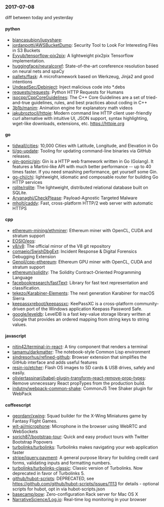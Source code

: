 ### 2017-07-08
diff between today and yesterday

#### python
* [biancasubion/jupyshare](https://github.com/biancasubion/jupyshare): 
* [jordanpotti/AWSBucketDump](https://github.com/jordanpotti/AWSBucketDump): Security Tool to Look For Interesting Files in S3 Buckets
* [Eyyub/tensorflow-pix2pix](https://github.com/Eyyub/tensorflow-pix2pix): A lightweight pix2pix Tensorflow implementation.
* [huggingface/neuralcoref](https://github.com/huggingface/neuralcoref): State-of-the-art coreference resolution based on neural nets and spaCy
* [pallets/flask](https://github.com/pallets/flask): A microframework based on Werkzeug, Jinja2 and good intentions
* [UndeadSec/Debinject](https://github.com/UndeadSec/Debinject): Inject malicious code into *.debs
* [requests/requests](https://github.com/requests/requests): Python HTTP Requests for Humans 
* [isocpp/CppCoreGuidelines](https://github.com/isocpp/CppCoreGuidelines): The C++ Core Guidelines are a set of tried-and-true guidelines, rules, and best practices about coding in C++
* [3b1b/manim](https://github.com/3b1b/manim): Animation engine for explanatory math videos
* [jakubroztocil/httpie](https://github.com/jakubroztocil/httpie): Modern command line HTTP client  user-friendly curl alternative with intuitive UI, JSON support, syntax highlighting, wget-like downloads, extensions, etc. https://httpie.org

#### go
* [tidwall/cities](https://github.com/tidwall/cities): 10,000 Cities with Latitude, Longitude, and Elevation in Go
* [tj/go-update](https://github.com/tj/go-update): Tooling for updating command-line binaries via GitHub releases.
* [gin-gonic/gin](https://github.com/gin-gonic/gin): Gin is a HTTP web framework written in Go (Golang). It features a Martini-like API with much better performance -- up to 40 times faster. If you need smashing performance, get yourself some Gin.
* [go-chi/chi](https://github.com/go-chi/chi): lightweight, idiomatic and composable router for building Go HTTP services
* [rqlite/rqlite](https://github.com/rqlite/rqlite): The lightweight, distributed relational database built on SQLite.
* [Arvanaghi/CheckPlease](https://github.com/Arvanaghi/CheckPlease): Payload-Agnostic Targeted Malware
* [mholt/caddy](https://github.com/mholt/caddy): Fast, cross-platform HTTP/2 web server with automatic HTTPS

#### cpp
* [ethereum-mining/ethminer](https://github.com/ethereum-mining/ethminer): Ethereum miner with OpenCL, CUDA and stratum support
* [EOSIO/eos](https://github.com/EOSIO/eos): 
* [v8/v8](https://github.com/v8/v8): The official mirror of the V8 git repository
* [comaeio/SwishDbgExt](https://github.com/comaeio/SwishDbgExt): Incident Response & Digital Forensics Debugging Extension
* [Genoil/cpp-ethereum](https://github.com/Genoil/cpp-ethereum): Ethereum GPU miner with OpenCL, CUDA and stratum support
* [ethereum/solidity](https://github.com/ethereum/solidity): The Solidity Contract-Oriented Programming Language
* [facebookresearch/fastText](https://github.com/facebookresearch/fastText): Library for fast text representation and classification.
* [tekezo/Karabiner-Elements](https://github.com/tekezo/Karabiner-Elements): The next generation Karabiner for macOS Sierra
* [keepassxreboot/keepassxc](https://github.com/keepassxreboot/keepassxc): KeePassXC is a cross-platform community-driven port of the Windows application Keepass Password Safe.
* [google/leveldb](https://github.com/google/leveldb): LevelDB is a fast key-value storage library written at Google that provides an ordered mapping from string keys to string values.

#### javascript
* [nitin42/terminal-in-react](https://github.com/nitin42/terminal-in-react): A tiny component that renders a terminal
* [tamamu/darkmatter](https://github.com/tamamu/darkmatter): The notebook-style Common Lisp environment
* [sindresorhus/refined-github](https://github.com/sindresorhus/refined-github): Browser extension that simplifies the GitHub interface and adds useful features
* [resin-io/etcher](https://github.com/resin-io/etcher): Flash OS images to SD cards & USB drives, safely and easily.
* [oliviertassinari/babel-plugin-transform-react-remove-prop-types](https://github.com/oliviertassinari/babel-plugin-transform-react-remove-prop-types): Remove unnecessary React propTypes from the production build. 
* [indutny/webpack-common-shake](https://github.com/indutny/webpack-common-shake): CommonJS Tree Shaker plugin for WebPack

#### coffeescript
* [geordanr/xwing](https://github.com/geordanr/xwing): Squad builder for the X-Wing Miniatures game by Fantasy Flight Games.
* [wit-ai/microphone](https://github.com/wit-ai/microphone): Microphone in the browser using WebRTC and WebSockets
* [sorich87/bootstrap-tour](https://github.com/sorich87/bootstrap-tour): Quick and easy product tours with Twitter Bootstrap Popovers
* [turbolinks/turbolinks](https://github.com/turbolinks/turbolinks): Turbolinks makes navigating your web application faster
* [stripe/jquery.payment](https://github.com/stripe/jquery.payment): A general purpose library for building credit card forms, validating inputs and formatting numbers.
* [turbolinks/turbolinks-classic](https://github.com/turbolinks/turbolinks-classic): Classic version of Turbolinks. Now deprecated in favor of Turbolinks 5.
* [github/hubot-scripts](https://github.com/github/hubot-scripts): DEPRECATED, see https://github.com/github/hubot-scripts/issues/1113 for details - optional scripts for hubot, opt in via hubot-scripts.json
* [basecamp/pow](https://github.com/basecamp/pow): Zero-configuration Rack server for Mac OS X
* [NarrativeScience/Log.io](https://github.com/NarrativeScience/Log.io): Real-time log monitoring in your browser
